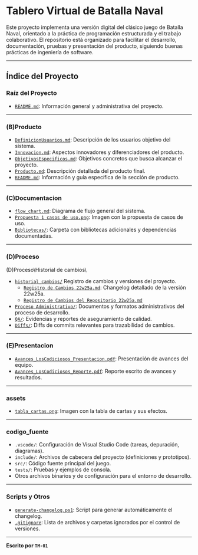 # Tablero Virtual de Batalla Naval

Este proyecto implementa una versión digital del clásico juego de Batalla Naval, orientado a la práctica de programación estructurada y el trabajo colaborativo. El repositorio está organizado para facilitar el desarrollo, documentación, pruebas y presentación del producto, siguiendo buenas prácticas de ingeniería de software.

---

## Índice del Proyecto

### Raíz del Proyecto

- [`README.md`](README.md): Información general y administrativa del proyecto.

---

### (B)Producto

- [`DefinicionUsuarios.md`](/(B)Producto/DefinicionUsuarios.md): Descripción de los usuarios objetivo del sistema.
- [`Innovacion.md`](/(B)Producto/Innovacion.md): Aspectos innovadores y diferenciadores del producto.
- [`ObjetivosEspecificos.md`](/(B)Producto/ObjetivosEspecificos.md): Objetivos concretos que busca alcanzar el proyecto.
- [`Producto.md`](/(B)Producto/Producto.md): Descripción detallada del producto final.
- [`README.md`](/(B)Producto/README.md): Información y guía específica de la sección de producto.

---

### (C)Documentacion

- [`flow_chart.md`](/(C)Documentacion/flow_chart.md): Diagrama de flujo general del sistema.
- [`Propuesta 1 casos de uso.png`](/(C)Documentacion/Propuesta%201%20de%20uso.png): Imagen con la propuesta de casos de uso.
- [`Bibliotecas/`](/(C)Documentacion/Bibliotecas/): Carpeta con bibliotecas adicionales y dependencias documentadas.

---

### (D)Proceso

(D)Proceso\Historial de cambios\

- [`historial_cambios/`](/(D)Proceso/Historial%20de%20cambios/) Registro de cambios y versiones del proyecto.
  - [`Registro de Cambios 22w25a.md`](/(D)Proceso/Historial%20de%20cambios/Registro%20de%20Cambios%2022w25a.md): Changelog detallado de la versión 22w25a.
  - [`Registro de Cambios del Repositorio 22w25a.md`](/(D)Proceso/Historial%20de%20cambios/Registro%20de%20Cambios%20del%20Repositorio%2022w25a.md)
- [`Proceso Administrativo/`](/(D)Proceso/Proceso%20Administrativo/): Documentos y formatos administrativos del proceso de desarrollo.
- [`QA/`](/(D)Proceso/QA/): Evidencias y reportes de aseguramiento de calidad.
- [`Diffs/`](/(D)Proceso/Historial%20de%20cambios/Diffs/): Diffs de commits relevantes para trazabilidad de cambios.

---

### (E)Presentacion

- [`Avances_LosCodiciosos_Presentacion.pdf`](/(E)%20Presentacion/Avances_LosCodiciosos_Presentacion.pdf): Presentación de avances del equipo.
- [`Avances_LosCodiciosos_Reporte.pdf`](/(E)%20Presentacion/Avances_LosCodiciosos_Reporte.pdf): Reporte escrito de avances y resultados.

---

### assets

- [`tabla_cartas.png`](/assets/tabla_cartas.png): Imagen con la tabla de cartas y sus efectos.

---

### codigo_fuente

- `.vscode/`: Configuración de Visual Studio Code (tareas, depuración, diagramas).
- `include/`: Archivos de cabecera del proyecto (definiciones y prototipos).
- `src/`: Código fuente principal del juego.
- `tests/`: Pruebas y ejemplos de consola.
- Otros archivos binarios y de configuración para el entorno de desarrollo.

---

### Scripts y Otros

- [`generate-changelog.ps1`](generate-changelog.ps1): Script para generar automáticamente el changelog.
- [`.gitignore`](.gitignore): Lista de archivos y carpetas ignorados por el control de versiones.

---

**Escrito por `TM-01`**

